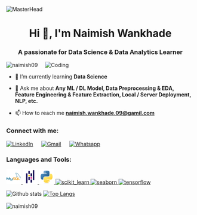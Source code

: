 

<!--
**Naimish09/Naimish09** is a ✨ _special_ ✨ repository because its `README.md` (this file) appears on your GitHub profile.

Here are some ideas to get you started:

- 🔭 I’m currently working on ...
- 🌱 I’m currently learning ...
- 👯 I’m looking to collaborate on ...
- 🤔 I’m looking for help with ...
- 💬 Ask me about ...
- 📫 How to reach me: ...
- 😄 Pronouns: ...
- ⚡ Fun fact: ...
-->

![MasterHead](https://user-images.githubusercontent.com/74038190/225813708-98b745f2-7d22-48cf-9150-083f1b00d6c9.gif)
<h1 align="center">Hi 👋, I'm Naimish Wankhade</h1>
<h3 align="center">A passionate for Data Science & Data Analytics Learner</h3>
<img align="right" alt="Coding" width="400" src="https://media1.giphy.com/media/v1.Y2lkPTc5MGI3NjExbzd0dzNubGl1NmFjeXN3aWlveXU2aWI5czQ4ZDI1aTJkMjVjdmhnZSZlcD12MV9pbnRlcm5hbF9naWZfYnlfaWQmY3Q9Zw/qgQUggAC3Pfv687qPC/giphy.gif">

<p align="left"> <img src="https://komarev.com/ghpvc/?username=naimish09&label=Profile%20views&color=0e75b6&style=flat" alt="naimish09" /> </p>

- 🌱 I’m currently learning **Data Science**

- 💬 Ask me about **Any ML / DL Model, Data Preprocessing & EDA, Feature Engineering & Feature Extraction, Local / Server Deployment, NLP, etc.**

- 📫 How to reach me **naimish.wankhade.09@gamil.com**

<h3 align="left">Connect with me:</h3>
<p align="left">
<a href="https://www.linkedin.com/in/naimish-wankhade-a31a20274/" target="_blank"><img alt="LinkedIn" width="25px" src="https://cdn-icons-png.flaticon.com/512/3536/3536505.png"></a> &emsp;
 <a href="naimish.wankhade.09@gmail.com" target="_blank"><img alt="Gmail" width="25px" src="https://cdn-icons-png.flaticon.com/512/5968/5968534.png"></a> &emsp;
<a href="https://api.whatsapp.com/send/?phone=%2B8412898840&text&type=phone_number&app_absent=0" target="_blank"><img alt="Whatsapp" width="25px" src="https://cdn-icons-png.flaticon.com/512/5968/5968841.png"></a>  
</p>

<h3 align="left">Languages and Tools:</h3>
<p align="left"> <a href="https://www.mysql.com/" target="_blank" rel="noreferrer"> <img src="https://raw.githubusercontent.com/devicons/devicon/master/icons/mysql/mysql-original-wordmark.svg" alt="mysql" width="40" height="40"/> </a> <a href="https://pandas.pydata.org/" target="_blank" rel="noreferrer"> <img src="https://raw.githubusercontent.com/devicons/devicon/2ae2a900d2f041da66e950e4d48052658d850630/icons/pandas/pandas-original.svg" alt="pandas" width="40" height="40"/> </a> <a href="https://www.python.org" target="_blank" rel="noreferrer"> <img src="https://raw.githubusercontent.com/devicons/devicon/master/icons/python/python-original.svg" alt="python" width="40" height="40"/> </a> <a href="https://scikit-learn.org/" target="_blank" rel="noreferrer"> <img src="https://upload.wikimedia.org/wikipedia/commons/0/05/Scikit_learn_logo_small.svg" alt="scikit_learn" width="40" height="40"/> </a> <a href="https://seaborn.pydata.org/" target="_blank" rel="noreferrer"> <img src="https://seaborn.pydata.org/_images/logo-mark-lightbg.svg" alt="seaborn" width="40" height="40"/> </a> <a href="https://www.tensorflow.org" target="_blank" rel="noreferrer"> <img src="https://www.vectorlogo.zone/logos/tensorflow/tensorflow-icon.svg" alt="tensorflow" width="40" height="40"/> </a> </p>

![Github stats](https://github-readme-stats.vercel.app/api?username=naimish09&theme=tokyonight&show_icons=true)
[![Top Langs](https://github-readme-stats.vercel.app/api/top-langs/?username=Naimish09&theme=tokyonight&show_icons=true)](https://github.com/Abhishek-Bhonde/github-readme-stats)



<p><img align="center" src="https://github-readme-streak-stats.herokuapp.com/?user=naimish09&theme=tokyonight&" alt="naimish09" /></p>
